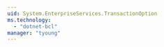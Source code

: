 ```yaml
---
uid: System.EnterpriseServices.TransactionOption
ms.technology: 
  - "dotnet-bcl"
manager: "tyoung"
---
```

